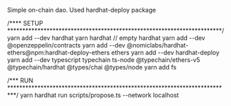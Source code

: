 Simple on-chain dao.
Used hardhat-deploy package

/**** SETUP ***********************************************************************/
        yarn add --dev hardhat
        yarn hardhat 
                // empty hardhat
        yarn add --dev @openzeppelin/contracts
        yarn add --dev @nomiclabs/hardhat-ethers@npm:hardhat-deploy-ethers ethers
        yarn add --dev hardhat-deploy
        yarn add --dev typescript typechain ts-node @typechain/ethers-v5 @typechain/hardhat @types/chai @types/node 
        yarn add fs


/*** RUN **************************************************************************/
        yarn hardhat run scripts/propose.ts --network localhost 